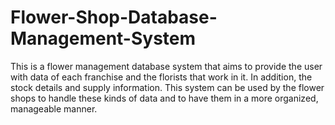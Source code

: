 # Flower-Shop-Database-Management-System
This is a flower management database system that aims to  provide the user with data of each franchise and the florists that  work in it. In addition, the stock details and supply information.  This system can be used by the flower shops to handle these  kinds of data and to have them in a more organized, manageable  manner. 
